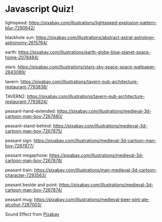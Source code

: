# Javascript Quiz!

lightspeed: https://pixabay.com/illustrations/lightspeed-explosion-pattern-blur-7290642/

blackhole sun: https://pixabay.com/illustrations/abstract-astral-astrology-astronomy-2615764/


earth: https://pixabay.com/illustrations/earth-globe-blue-planet-space-home-2078484/

stars: https://pixabay.com/illustrations/stars-sky-space-space-wallpaper-2643089/

tavern: https://pixabay.com/illustrations/tavern-pub-architecture-restaurant-7793838/

TAVERN2: https://pixabay.com/illustrations/tavern-pub-architecture-restaurant-7793824/

peasant-hand-extended: https://pixabay.com/illustrations/medieval-3d-cartoon-man-boy-7267880/

peasant-stand-behind: https://pixabay.com/illustrations/medieval-3d-cartoon-man-boy-7267875/

peasant sign: https://pixabay.com/illustrations/medieval-3d-cartoon-man-boy-7267877/

peasant megaphone: https://pixabay.com/illustrations/medieval-3d-cartoon-man-boy-7267878/

peasant train: https://pixabay.com/illustrations/man-medieval-3d-cartoon-character-7293563/

peasant beside and point: https://pixabay.com/illustrations/medieval-3d-cartoon-man-boy-7267874/

peasant mug: https://pixabay.com/illustrations/medieval-beer-pint-ale-alcohol-7287003/

Sound Effect from <a href="https://pixabay.com/?utm_source=link-attribution&amp;utm_medium=referral&amp;utm_campaign=music&amp;utm_content=19107">Pixabay</a>